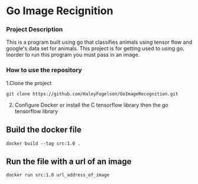 # Go Image Recignition


### Project Description
This is a program built using go that classifies animals using tensor flow and google's data set for animals. This project is for getting used to using go. Inorder to run this program you must pass in an image. 


### How to use the repository
1.Clone the project
```
git clone https://github.com/HaleyFogelson/GoImageRecognition.git
```
2. Configure Docker or install the C tensorflow library then the go tensorflow library

## Build the docker file
```
docker build --tag src:1.0 .
```


## Run the file with a url of an image
```
docker run src:1.0 url_address_of_image
```




